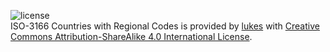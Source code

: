 ﻿![license](https://i.creativecommons.org/l/by-sa/4.0/88x31.png)  
ISO-3166 Countries with Regional Codes is provided by [lukes](https://github.com/lukes/ISO-3166-Countries-with-Regional-Codes) with [Creative Commons Attribution-ShareAlike 4.0 International License](https://creativecommons.org/licenses/by-sa/4.0/).